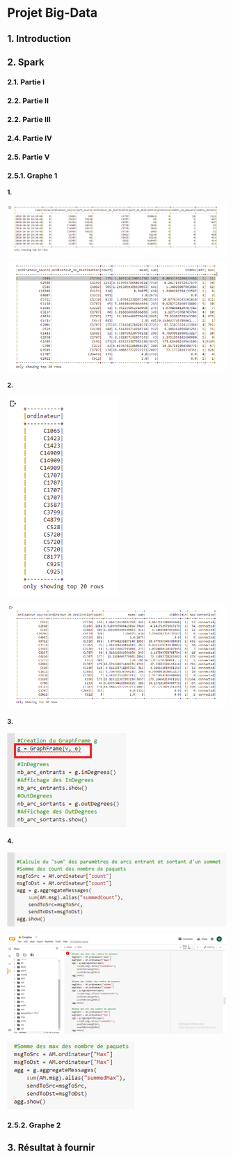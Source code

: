 # Projet Big-Data


## 1. Introduction

## 2. Spark

### 2.1. Partie I

### 2.2. Partie II

### 2.2. Partie III

### 2.4. Partie IV

### 2.5. Partie V

### 2.5.1. Graphe 1
#### 1.
![alt text][logo1]

[logo1]: https://github.com/Tomgalanx/Big-Data/blob/main/BigData_Project/Screen1.png
![alt text][logo2]

[logo2]: https://github.com/Tomgalanx/Big-Data/blob/main/BigData_Project/Screen2.png

#### 2.
![alt text][logo5]

[logo5]: https://github.com/Tomgalanx/Big-Data/blob/main/BigData_Project/Screen5.png
![alt text][logo4]

[logo4]: https://github.com/Tomgalanx/Big-Data/blob/main/BigData_Project/Screen4.png

#### 3.
![alt text][logo20]

[logo20]: https://github.com/Tomgalanx/Big-Data/blob/main/BigData_Project/Screen20.png

#### 4.
![alt text][logo21]

[logo21]: https://github.com/Tomgalanx/Big-Data/blob/main/BigData_Project/Screen21.png
![alt text][logo15]

[logo15]: https://github.com/Tomgalanx/Big-Data/blob/main/BigData_Project/Screen15.png
![alt text][logo22]

[logo22]: https://github.com/Tomgalanx/Big-Data/blob/main/BigData_Project/Screen22.png

### 2.5.2. Graphe 2

## 3. Résultat à fournir
